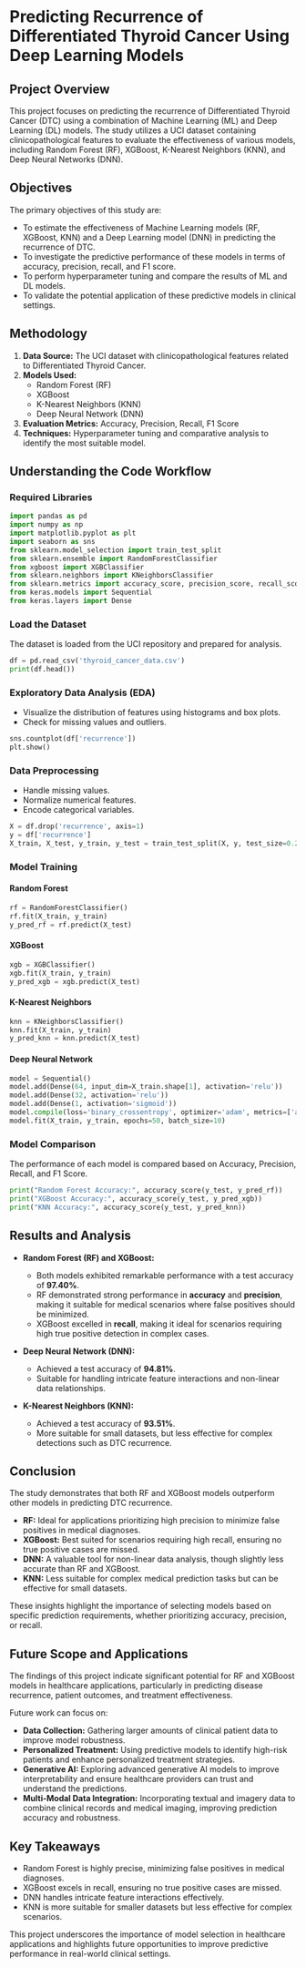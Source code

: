 # Predicting Recurrence of Differentiated Thyroid Cancer Using Deep Learning Models

## Project Overview
This project focuses on predicting the recurrence of Differentiated Thyroid Cancer (DTC) using a combination of Machine Learning (ML) and Deep Learning (DL) models. The study utilizes a UCI dataset containing clinicopathological features to evaluate the effectiveness of various models, including Random Forest (RF), XGBoost, K-Nearest Neighbors (KNN), and Deep Neural Networks (DNN).

## Objectives
The primary objectives of this study are:
- To estimate the effectiveness of Machine Learning models (RF, XGBoost, KNN) and a Deep Learning model (DNN) in predicting the recurrence of DTC.
- To investigate the predictive performance of these models in terms of accuracy, precision, recall, and F1 score.
- To perform hyperparameter tuning and compare the results of ML and DL models.
- To validate the potential application of these predictive models in clinical settings.

## Methodology
1. **Data Source:** The UCI dataset with clinicopathological features related to Differentiated Thyroid Cancer.
2. **Models Used:**
   - Random Forest (RF)
   - XGBoost
   - K-Nearest Neighbors (KNN)
   - Deep Neural Network (DNN)
3. **Evaluation Metrics:** Accuracy, Precision, Recall, F1 Score
4. **Techniques:** Hyperparameter tuning and comparative analysis to identify the most suitable model.

## Understanding the Code Workflow
### Required Libraries
```python
import pandas as pd
import numpy as np
import matplotlib.pyplot as plt
import seaborn as sns
from sklearn.model_selection import train_test_split
from sklearn.ensemble import RandomForestClassifier
from xgboost import XGBClassifier
from sklearn.neighbors import KNeighborsClassifier
from sklearn.metrics import accuracy_score, precision_score, recall_score, f1_score
from keras.models import Sequential
from keras.layers import Dense
```

### Load the Dataset
The dataset is loaded from the UCI repository and prepared for analysis.
```python
df = pd.read_csv('thyroid_cancer_data.csv')
print(df.head())
```

### Exploratory Data Analysis (EDA)
- Visualize the distribution of features using histograms and box plots.
- Check for missing values and outliers.
```python
sns.countplot(df['recurrence'])
plt.show()
```

### Data Preprocessing
- Handle missing values.
- Normalize numerical features.
- Encode categorical variables.
```python
X = df.drop('recurrence', axis=1)
y = df['recurrence']
X_train, X_test, y_train, y_test = train_test_split(X, y, test_size=0.2, random_state=42)
```

### Model Training
#### Random Forest
```python
rf = RandomForestClassifier()
rf.fit(X_train, y_train)
y_pred_rf = rf.predict(X_test)
```
#### XGBoost
```python
xgb = XGBClassifier()
xgb.fit(X_train, y_train)
y_pred_xgb = xgb.predict(X_test)
```
#### K-Nearest Neighbors
```python
knn = KNeighborsClassifier()
knn.fit(X_train, y_train)
y_pred_knn = knn.predict(X_test)
```
#### Deep Neural Network
```python
model = Sequential()
model.add(Dense(64, input_dim=X_train.shape[1], activation='relu'))
model.add(Dense(32, activation='relu'))
model.add(Dense(1, activation='sigmoid'))
model.compile(loss='binary_crossentropy', optimizer='adam', metrics=['accuracy'])
model.fit(X_train, y_train, epochs=50, batch_size=10)
```

### Model Comparison
The performance of each model is compared based on Accuracy, Precision, Recall, and F1 Score.
```python
print("Random Forest Accuracy:", accuracy_score(y_test, y_pred_rf))
print("XGBoost Accuracy:", accuracy_score(y_test, y_pred_xgb))
print("KNN Accuracy:", accuracy_score(y_test, y_pred_knn))
```

## Results and Analysis
- **Random Forest (RF) and XGBoost:**
  - Both models exhibited remarkable performance with a test accuracy of **97.40%**.
  - RF demonstrated strong performance in **accuracy** and **precision**, making it suitable for medical scenarios where false positives should be minimized.
  - XGBoost excelled in **recall**, making it ideal for scenarios requiring high true positive detection in complex cases.

- **Deep Neural Network (DNN):**
  - Achieved a test accuracy of **94.81%**.
  - Suitable for handling intricate feature interactions and non-linear data relationships.

- **K-Nearest Neighbors (KNN):**
  - Achieved a test accuracy of **93.51%**.
  - More suitable for small datasets, but less effective for complex detections such as DTC recurrence.

## Conclusion
The study demonstrates that both RF and XGBoost models outperform other models in predicting DTC recurrence. 
- **RF:** Ideal for applications prioritizing high precision to minimize false positives in medical diagnoses.
- **XGBoost:** Best suited for scenarios requiring high recall, ensuring no true positive cases are missed.
- **DNN:** A valuable tool for non-linear data analysis, though slightly less accurate than RF and XGBoost.
- **KNN:** Less suitable for complex medical prediction tasks but can be effective for small datasets.

These insights highlight the importance of selecting models based on specific prediction requirements, whether prioritizing accuracy, precision, or recall.

## Future Scope and Applications
The findings of this project indicate significant potential for RF and XGBoost models in healthcare applications, particularly in predicting disease recurrence, patient outcomes, and treatment effectiveness.

Future work can focus on:
- **Data Collection:** Gathering larger amounts of clinical patient data to improve model robustness.
- **Personalized Treatment:** Using predictive models to identify high-risk patients and enhance personalized treatment strategies.
- **Generative AI:** Exploring advanced generative AI models to improve interpretability and ensure healthcare providers can trust and understand the predictions.
- **Multi-Modal Data Integration:** Incorporating textual and imagery data to combine clinical records and medical imaging, improving prediction accuracy and robustness.

## Key Takeaways
- Random Forest is highly precise, minimizing false positives in medical diagnoses.
- XGBoost excels in recall, ensuring no true positive cases are missed.
- DNN handles intricate feature interactions effectively.
- KNN is more suitable for smaller datasets but less effective for complex scenarios.

This project underscores the importance of model selection in healthcare applications and highlights future opportunities to improve predictive performance in real-world clinical settings.
